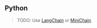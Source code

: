 ## Python

> TODO: Use [LangChain](https://github.com/hwchase17/langchain) or [MiniChain](https://github.com/srush/MiniChain).
